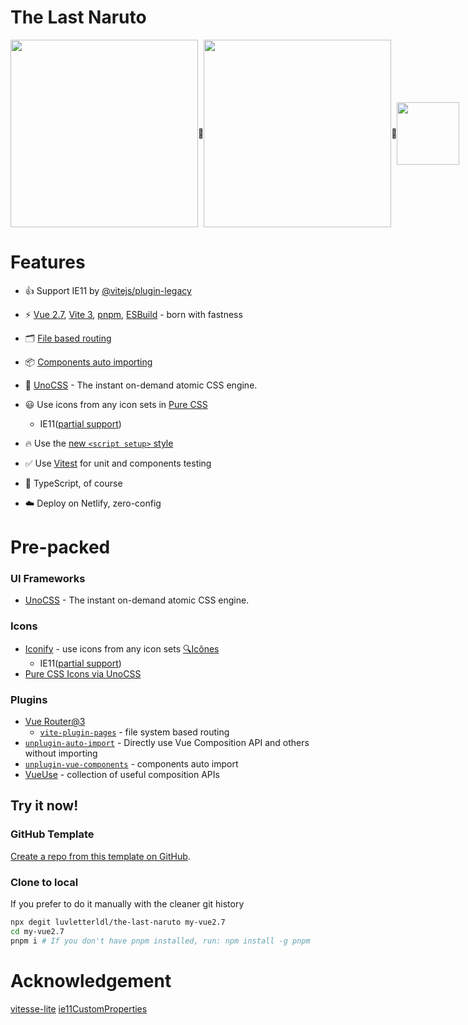 # The Last Naruto

<main style="display: flex; align-items: center; justify-content: space-evenly;">
  <img width='300px' src='https://user-images.githubusercontent.com/499550/176823239-f59d75de-1d24-4b2d-b04b-fcc95db2903e.png' />
  🔗
  <img width='300px' src='https://upload.wikimedia.org/wikipedia/commons/c/c0/IE11_Cyan_rgb_vertical.svg' />
  🔗
  <img width='100px' src='https://vitejs.dev/logo.svg' />
</main>

# Features

- 👍 Support IE11 by [@vitejs/plugin-legacy](https://github.com/vitejs/vite/tree/main/packages/plugin-legacy)

- ⚡️ [Vue 2.7](https://github.com/vuejs/vue), [Vite 3](https://github.com/vitejs/vite), [pnpm](https://pnpm.io/), [ESBuild](https://github.com/evanw/esbuild) - born with fastness

- 🗂 [File based routing](./src/pages)

- 📦 [Components auto importing](./src/components)

- 🎨 [UnoCSS](https://github.com/antfu/unocss) - The instant on-demand atomic CSS engine.

- 😃 Use icons from any icon sets in [Pure CSS](https://github.com/antfu/unocss/tree/main/packages/preset-icons)
  - IE11([partial support](./src/components/icons/README.md))

- 🔥 Use the [new `<script setup>` style](https://github.com/vuejs/rfcs/pull/227)

- ✅ Use [Vitest](http://vitest.dev/) for unit and components testing

- 🦾 TypeScript, of course

- ☁️ Deploy on Netlify, zero-config

# Pre-packed

### UI Frameworks

- [UnoCSS](https://github.com/antfu/unocss) - The instant on-demand atomic CSS engine.

### Icons

- [Iconify](https://iconify.design) - use icons from any icon sets [🔍Icônes](https://icones.netlify.app/)
  - IE11([partial support](./src/components/icons/README.md))
- [Pure CSS Icons via UnoCSS](https://github.com/antfu/unocss/tree/main/packages/preset-icons)

### Plugins

- [Vue Router@3](https://github.com/vuejs/vue-router)
  - [`vite-plugin-pages`](https://github.com/hannoeru/vite-plugin-pages) - file system based routing
- [`unplugin-auto-import`](https://github.com/antfu/unplugin-auto-import) - Directly use Vue Composition API and others without importing
- [`unplugin-vue-components`](https://github.com/antfu/unplugin-vue-components) - components auto import
- [VueUse](https://github.com/antfu/vueuse) - collection of useful composition APIs

## Try it now!

### GitHub Template

[Create a repo from this template on GitHub](https://github.com/luvletterldl/the-last-naruto/generate).

### Clone to local

If you prefer to do it manually with the cleaner git history

```bash
npx degit luvletterldl/the-last-naruto my-vue2.7
cd my-vue2.7
pnpm i # If you don't have pnpm installed, run: npm install -g pnpm
```

# Acknowledgement

[vitesse-lite](https://github.com/antfu/vitesse-lite)
[ie11CustomProperties](https://github.com/nuxodin/ie11CustomProperties)
